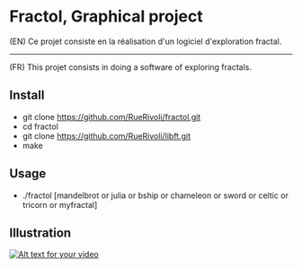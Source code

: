 # Fractol, Graphical project 

(EN)
Ce projet consiste en la réalisation d'un logiciel d'exploration fractal.

------------------------------------------------------------------------------------------------------

(FR)
This projet consists in doing a software of exploring fractals.

## Install
* git clone https://github.com/RueRivoli/fractol.git 
* cd fractol
* git clone https://github.com/RueRivoli/libft.git
* make

## Usage
* ./fractol [mandelbrot or julia or bship or chameleon or sword or celtic or tricorn or myfractal]

## Illustration
[![Alt text for your video](https://img.youtube.com/vi/nkSiuSWgv_0/0.jpg)](https://www.youtube.com/watch?v=nkSiuSWgv_0)

